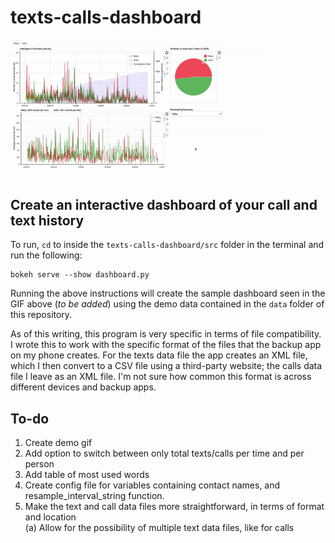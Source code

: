 # texts-calls-dashboard

<img src="sample.gif" style="width:80%"/>

## Create an interactive dashboard of your call and text history

To run, `cd` to inside the `texts-calls-dashboard/src` folder in the terminal and run the following:

```shell
bokeh serve --show dashboard.py
```

Running the above instructions will create the sample dashboard seen in the GIF above (*to be added*) using the demo data contained in the `data` folder of this repository.

As of this writing, this program is very specific in terms of file compatibility. I wrote this to work with the specific format of the files that the backup app on my phone creates. For the texts data file the app creates an XML file, which I then convert to a CSV file using a third-party website; the calls data file I leave as an XML file. I'm not sure how common this format is across different devices and backup apps.

## To-do

1. Create demo gif
2. Add option to switch between only total texts/calls per time and per person
3. Add table of most used words
4. Create config file for variables containing contact names, and resample_interval_string function.
5. Make the text and call data files more straightforward, in terms of format and location<br>
   (a) Allow for the possibility of multiple text data files, like for calls
